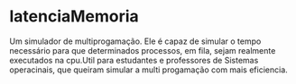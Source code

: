 # latenciaMemoria
Um simulador de multiprogamação. Ele é capaz de simular o tempo necessário para que determinados processos, em fila, sejam realmente executados na cpu.Util para estudantes e professores de Sistemas operacinais, que queiram simular a multi progamação com mais eficiencia.
